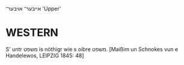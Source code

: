 אייבער־
אויבער־
'Upper'

WESTERN
========

S' untr משפט is nöthigr wie s oibre משפט. 
[Maißim un Schnokes vun e Handelewos, LEIPZIG 1845: 48]